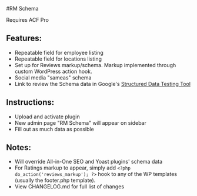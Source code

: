 #RM Schema

Requires ACF Pro

## Features:

* Repeatable field for employee listing
* Repeatable field for locations listing
* Set up for Reviews markup/schema. Markup implemented through custom WordPress action hook.
* Social media "sameas" schema
* Link to review the Schema data in Google's [Structured Data Testing Tool](https://search.google.com/structured-data/testing-tool)


## Instructions:

* Upload and activate plugin
* New admin page "RM Schema" will appear on sidebar
* Fill out as much data as possible

## Notes:

* Will override All-in-One SEO and Yoast plugins' schema data
* For Ratings markup to appear, simply add `<?php do_action('reviews_markup'); ?>` hook to any of the WP templates (usually the footer.php template).
* View CHANGELOG.md for full list of changes
